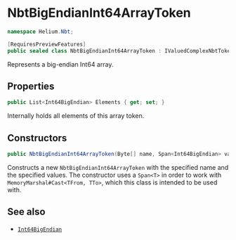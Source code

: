 # NbtBigEndianInt64ArrayToken

~~~cs
namespace Helium.Nbt;

[RequiresPreviewFeatures]
public sealed class NbtBigEndianInt64ArrayToken : IValuedComplexNbtToken<Int64BigEndian>, IList<Int32BigEndian>
~~~

Represents a big-endian Int64 array. 

## Properties

~~~cs
public List<Int64BigEndian> Elements { get; set; }
~~~

Internally holds all elements of this array token.

## Constructors

~~~cs
public NbtBigEndianInt64ArrayToken(Byte[] name, Span<Int64BigEndian> values)
~~~

Constructs a new `NbtBigEndianInt64ArrayToken` with the specified name and the specified values. The constructor uses a `Span<T>` in order to work with `MemoryMarshal#Cast<TFrom, TTo>`, which this class is intended to be used with.

## See also

- [`Int64BigEndian`](./int64bigendian)